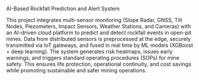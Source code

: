 AI-Based Rockfall Prediction and Alert System

This project integrates multi-sensor monitoring (Slope Radar, GNSS, Tilt Nodes, Piezometers, Impact Sensors, Weather Stations, and Cameras) with an AI-driven cloud platform to predict and detect rockfall events in open-pit mines.
Data from distributed sensors is preprocessed at the edge, securely transmitted via IoT gateways, and fused in real time by ML models (XGBoost + deep learning). The system generates risk heatmaps, issues early warnings, and triggers standard operating procedures (SOPs) for mine safety.
This ensures life protection, operational continuity, and cost savings while promoting sustainable and safer mining operations.
